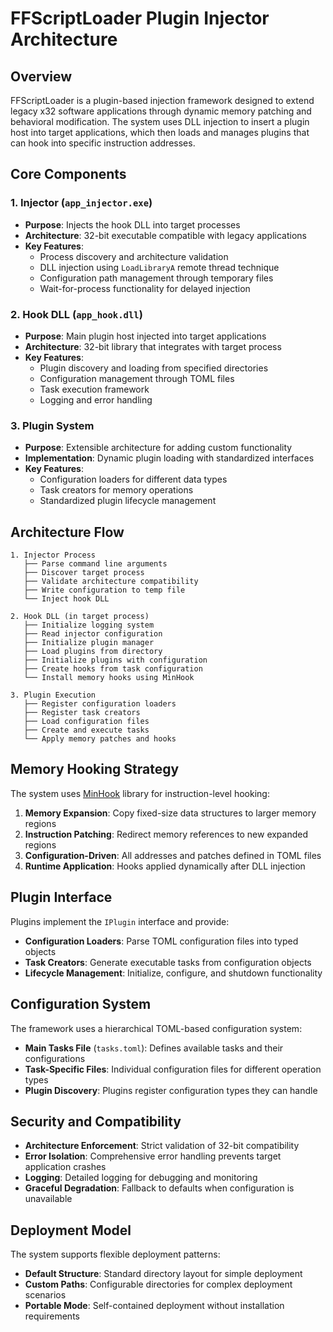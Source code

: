 # FFScriptLoader Plugin Injector Architecture

## Overview

FFScriptLoader is a plugin-based injection framework designed to extend legacy x32 software applications through dynamic memory patching and behavioral modification. The system uses DLL injection to insert a plugin host into target applications, which then loads and manages plugins that can hook into specific instruction addresses.

## Core Components

### 1. Injector (`app_injector.exe`)
- **Purpose**: Injects the hook DLL into target processes
- **Architecture**: 32-bit executable compatible with legacy applications
- **Key Features**:
  - Process discovery and architecture validation
  - DLL injection using `LoadLibraryA` remote thread technique
  - Configuration path management through temporary files
  - Wait-for-process functionality for delayed injection

### 2. Hook DLL (`app_hook.dll`) 
- **Purpose**: Main plugin host injected into target applications
- **Architecture**: 32-bit library that integrates with target process
- **Key Features**:
  - Plugin discovery and loading from specified directories
  - Configuration management through TOML files
  - Task execution framework
  - Logging and error handling

### 3. Plugin System
- **Purpose**: Extensible architecture for adding custom functionality
- **Implementation**: Dynamic plugin loading with standardized interfaces
- **Key Features**:
  - Configuration loaders for different data types
  - Task creators for memory operations
  - Standardized plugin lifecycle management

## Architecture Flow

```
1. Injector Process
   ├── Parse command line arguments
   ├── Discover target process
   ├── Validate architecture compatibility 
   ├── Write configuration to temp file
   └── Inject hook DLL

2. Hook DLL (in target process)
   ├── Initialize logging system
   ├── Read injector configuration
   ├── Initialize plugin manager
   ├── Load plugins from directory
   ├── Initialize plugins with configuration
   ├── Create hooks from task configuration
   └── Install memory hooks using MinHook

3. Plugin Execution
   ├── Register configuration loaders
   ├── Register task creators
   ├── Load configuration files
   ├── Create and execute tasks
   └── Apply memory patches and hooks
```

## Memory Hooking Strategy

The system uses [MinHook](https://github.com/TsudaKageyu/minhook) library for instruction-level hooking:

1. **Memory Expansion**: Copy fixed-size data structures to larger memory regions
2. **Instruction Patching**: Redirect memory references to new expanded regions
3. **Configuration-Driven**: All addresses and patches defined in TOML files
4. **Runtime Application**: Hooks applied dynamically after DLL injection

## Plugin Interface

Plugins implement the `IPlugin` interface and provide:
- **Configuration Loaders**: Parse TOML configuration files into typed objects
- **Task Creators**: Generate executable tasks from configuration objects
- **Lifecycle Management**: Initialize, configure, and shutdown functionality

## Configuration System

The framework uses a hierarchical TOML-based configuration system:

- **Main Tasks File** (`tasks.toml`): Defines available tasks and their configurations
- **Task-Specific Files**: Individual configuration files for different operation types
- **Plugin Discovery**: Plugins register configuration types they can handle

## Security and Compatibility

- **Architecture Enforcement**: Strict validation of 32-bit compatibility
- **Error Isolation**: Comprehensive error handling prevents target application crashes  
- **Logging**: Detailed logging for debugging and monitoring
- **Graceful Degradation**: Fallback to defaults when configuration is unavailable

## Deployment Model

The system supports flexible deployment patterns:
- **Default Structure**: Standard directory layout for simple deployment
- **Custom Paths**: Configurable directories for complex deployment scenarios
- **Portable Mode**: Self-contained deployment without installation requirements 
